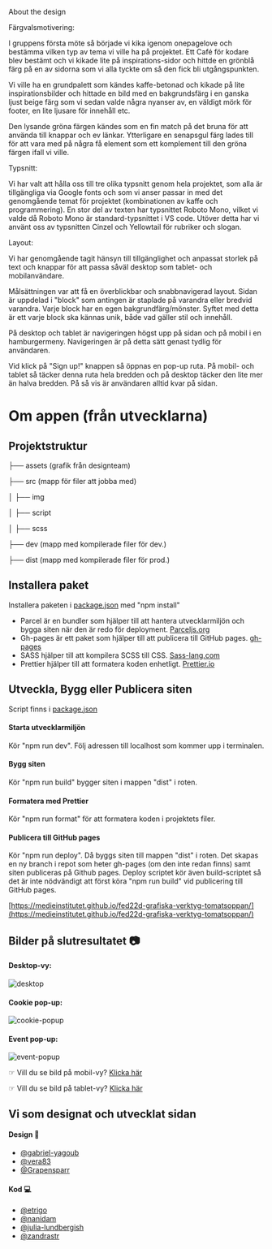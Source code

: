 About the design

Färgvalsmotivering:

I gruppens första möte så började vi kika igenom onepagelove och bestämma vilken typ av tema vi ville ha på projektet. Ett Café för kodare blev bestämt och vi kikade lite på inspirations-sidor och hittde en grönblå färg på en av sidorna som vi alla tyckte om så den fick bli utgångspunkten.

Vi ville ha en grundpalett som kändes kaffe-betonad och kikade på lite inspirationsbilder och hittade en bild med en bakgrundsfärg i en ganska ljust beige färg som vi sedan valde några nyanser av, en väldigt mörk för footer, en lite ljusare för innehåll etc.

Den lysande gröna färgen kändes som en fin match på det bruna för att använda till knappar och ev länkar. Ytterligare en senapsgul färg lades till för att vara med på några få element som ett komplement till den gröna färgen ifall vi ville.

Typsnitt:

Vi har valt att hålla oss till tre olika typsnitt genom hela projektet, som alla är tillgängliga via Google fonts och som vi anser passar in med det genomgående temat för projektet (kombinationen av kaffe och programmering). En stor del av texten har typsnittet Roboto Mono, vilket vi valde då Roboto Mono är standard-typsnittet i VS code. Utöver detta har vi använt oss av typsnitten Cinzel och Yellowtail för rubriker och slogan.

Layout:

Vi har genomgående tagit hänsyn till tillgänglighet och anpassat storlek på text och knappar för att passa såväl desktop som tablet- och mobilanvändare.

Målsättningen var att få en överblickbar och snabbnavigerad layout. Sidan är uppdelad i "block" som antingen är staplade på varandra eller bredvid varandra. Varje block har en egen bakgrundfärg/mönster. Syftet med detta är ett varje block ska kännas unik, både vad gäller stil och innehåll.

På desktop och tablet är navigeringen högst upp på sidan och på mobil i en hamburgermeny. Navigeringen är på detta sätt genast tydlig för användaren.

Vid klick på "Sign up!" knappen så öppnas en pop-up ruta. På mobil- och tablet så täcker denna ruta hela bredden och på desktop täcker den lite mer än halva bredden. På så vis är användaren alltid kvar på sidan.

# Om appen (från utvecklarna)

## Projektstruktur

├── assets (grafik från designteam)

├── src (mapp för filer att jobba med)

│ ├── img

│ ├── script

│ ├── scss

├── dev (mapp med kompilerade filer för dev.)

├── dist (mapp med kompilerade filer för prod.)

## Installera paket

Installera paketen i [package.json](./package.json) med "npm install"

- Parcel är en bundler som hjälper till att hantera utvecklarmiljön och bygga siten när den är redo för deployment. [Parceljs.org](https://parceljs.org/)
- Gh-pages är ett paket som hjälper till att publicera till GitHub pages. [gh-pages](https://www.npmjs.com/package/gh-pages)
- SASS hjälper till att kompilera SCSS till CSS. [Sass-lang.com](https://sass-lang.com/)
- Prettier hjälper till att formatera koden enhetligt. [Prettier.io](https://prettier.io/)

## Utveckla, Bygg eller Publicera siten

Script finns i [package.json](./package.json)

#### Starta utvecklarmiljön

Kör "npm run dev". Följ adressen till localhost som kommer upp i terminalen.

#### Bygg siten

Kör "npm run build" bygger siten i mappen "dist" i roten.

#### Formatera med Prettier

Kör "npm run format" för att formatera koden i projektets filer.

#### Publicera till GitHub pages

Kör "npm run deploy". Då byggs siten till mappen "dist" i roten. Det skapas en ny branch i repot som heter gh-pages (om den inte redan finns) samt siten publiceras på Github pages. Deploy scriptet kör även build-scriptet så det är inte nödvändigt att först köra "npm run build" vid publicering till GitHub pages.

[https://medieinstitutet.github.io/fed22d-grafiska-verktyg-tomatsoppan/](https://medieinstitutet.github.io/fed22d-grafiska-verktyg-tomatsoppan/)

## Bilder på slutresultatet 📷
#### Desktop-vy:
![desktop](https://user-images.githubusercontent.com/95537845/213437101-b250e80f-3a8d-42f6-ad20-3d993d9aed0d.png)

#### Cookie pop-up:
![cookie-popup](https://user-images.githubusercontent.com/95537845/213437153-92fe08e1-720b-47eb-a02c-28f5dec79c0c.png)

#### Event pop-up:
![event-popup](https://user-images.githubusercontent.com/95537845/213437202-a8dc9990-0db5-4157-a188-5733660d0f95.png)

☞ Vill du se bild på mobil-vy? [Klicka här](https://user-images.githubusercontent.com/95537845/213438738-99bff800-7929-49f7-86b2-fd7d204fc122.png)

☞ Vill du se bild på tablet-vy? [Klicka här](https://user-images.githubusercontent.com/95537845/213438765-b97994be-d8ab-473a-81de-b93add7b86f4.png)     
  

## Vi som designat och utvecklat sidan 

#### Design 🎨 
- [@gabriel-yagoub](https://github.com/gabriel-yagoub) 
- [@vera83](https://github.com/vera83) 
- [@Grapensparr](https://github.com/Grapensparr) 

#### Kod 💻
- [@etrigo](https://github.com/etrigo) 
- [@nanidam](https://github.com/nanidam) 
- [@julia-lundbergish](https://github.com/julia-lundbergish) 
- [@zandrastr](https://github.com/zandrastr) 


